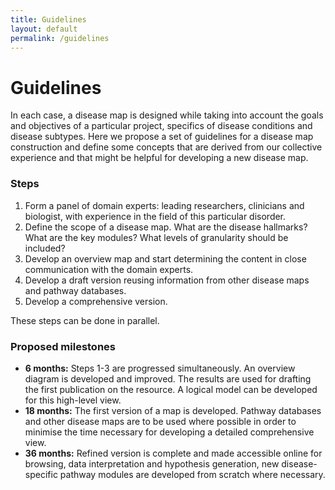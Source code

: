 ```yaml
---
title: Guidelines
layout: default
permalink: /guidelines
---
```


# Guidelines

In each case, a disease map is designed while taking into account the goals and objectives of a particular project, 
specifics of disease conditions and disease subtypes. Here we propose a set of guidelines for a disease map construction 
and define some concepts that are derived from our collective experience and that might be helpful for developing a new disease map.

### Steps
<ol>
<li>Form a panel of domain experts: leading researchers, clinicians and biologist, with experience in the field of this particular disorder.</li>
<li>Define the scope of a disease map. What are the disease hallmarks? What are the key modules? What levels of granularity should be included?</li>
<li>Develop an overview map and start determining the content in close communication with the domain experts.</li>
<li>Develop a draft version reusing information from other disease maps and pathway databases.</li>
<li>Develop a comprehensive version.</li>
</ol>

These steps can be done in parallel.

### Proposed milestones

<ul>
<li><strong>6 months:</strong> Steps 1-3 are progressed simultaneously. An overview diagram is developed and improved.  
The results are used for drafting the first publication on the resource. 
A logical model can be developed for this high-level view.</li>
<li><strong>18 months:</strong> The first version of a map is developed. 
Pathway databases and other disease maps are to be used where possible in order to minimise the time necessary for 
developing a detailed comprehensive view.</li>
<li><strong>36 months:</strong> Refined version is complete and made accessible online for browsing, data interpretation 
and hypothesis generation, new disease-specific pathway modules are developed from scratch where necessary.</li>
</ul>
